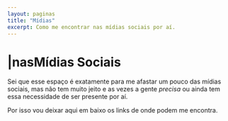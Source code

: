 ```yaml
---
layout: paginas
title: "Mídias"
excerpt: Como me encontrar nas mídias sociais por aí.
---
```

<h1><span aria-hidden="true">|</span><span class="h1-menor">nas</span>Mídias<span class="h1-menor"> Sociais</span></h1>

<section class="texto-geral">
<p>Sei que esse espaço é exatamente para me afastar um pouco das mídias sociais, mas não tem muito jeito e as vezes a gente <i>precisa</i> ou ainda tem essa necessidade de ser presente por aí.</p>
<p>Por isso vou deixar aqui em baixo os links de onde podem me encontra.</p>
</section>